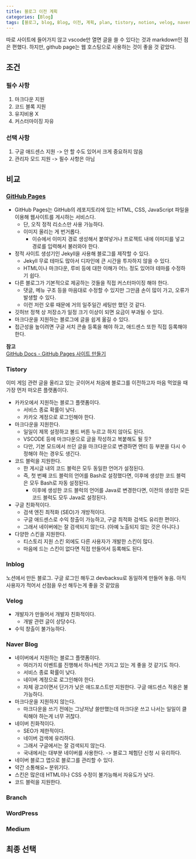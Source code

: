 ```yaml
---
title: 블로그 이전 계획
categories: [Blog]
tags: [블로그, blog, Blog, 이전, 계획, plan, tistory, notion, velog, naver, branch, wordpress, org, medium]
---
```


따로 사이트에 들어가지 않고 vscode만 열면 글을 쓸 수 있다는 것과 markdown인 점은 편했다. 하지만, github page는 웹 호스팅으로 사용하는 것이 좋을 것 같았다.<br/>

## 조건

### 필수 사항

1. 마크다운 지원
2. 코드 블록 지원
3. 유지비용 X
4. 커스터마이징 자유

### 선택 사항

1. 구글 애드센스 지원 -> 안 할 수도 있어서 크게 중요하지 않음
2. 관리자 모드 지원 -> 필수 사항은 아님

## 비교

### [GitHub Pages](https://pages.github.com/)

- GitHub Pages는 GitHub의 레포지토리에 있는 HTML, CSS, JavaScript 파일을 이용해 웹사이트를 게시하는 서비스다.
  - 단, 오직 정적 리소스만 사용 가능하다.
  - 이미지 올리는 게 번거롭다.
    - 이슈에서 이미지 경로 생성해서 붙여넣거나 프로젝트 내에 이미지를 넣고 경로를 입력해서 불러와야 한다.
- 정적 사이트 생성기인 Jekyll을 사용해 블로그를 제작할 수 있다. 
  - Jekyll 무료 테마도 많아서 디자인에 큰 시간을 투자하지 않을 수 있다.
  - HTML이나 마크다운, 루비 등에 대한 이해가 어느 정도 있어야 테마를 수정하기 쉽다.
- 다른 블로그가 기본적으로 제공하는 것들을 직접 커스터마이징 해야 한다.
  - 댓글, 메뉴 구조 등을 마음대로 수정할 수 있지만 그만큼 손이 많이 가고, 오류가 발생할 수 있다.
  - 이런 저런 오류 때문에 거의 일주일간 세팅만 했던 것 같다.
- 깃허브 정책 상 저장소가 일정 크기 이상이 되면 요금이 부과될 수 있다.
- 마크다운을 지원하는 블로그에 글을 쉽게 옮길 수 있다.
- 접근성을 높이려면 구글 서치 콘솔 등록을 해야 하고, 애드센스 또한 직접 등록해야 한다.

**참고**<br/>
[GitHub Docs - GitHub Pages 사이트 만들기](https://docs.github.com/ko/pages/getting-started-with-github-pages/creating-a-github-pages-site)

### Tistory

이미 게임 관련 글을 올리고 있는 곳이어서 처음에 블로그를 이전하고자 마음 먹었을 때 가장 먼저 떠오른 플랫폼이다.

- 카카오에서 지원하는 블로그 플랫폼이다.
  - 서비스 종료 확률이 낮다.
  - 카카오 계정으로 로그인해야 한다.
- 마크다운을 지원한다.
  - 일일이 제목 설정하고 볼드 버튼 누르고 하지 않아도 된다.
  - VSCODE 등에 마크다운으로 글을 작성하고 복붙해도 될 듯?
  - 다만, 기본 모드에서 쓰던 글을 마크다운으로 변경하면 엔터 등 부분을 다시 수정해야 하는 경우도 생긴다.
- 코드 블럭을 지원한다.
  - 한 게시글 내의 코드 블럭은 모두 동일한 언어가 설정된다.
  - 즉, 첫 번째 코드 블럭의 언어를 Bash로 설정했다면, 이후에 생성한 코드 블럭은 모두 Bash로 자동 설정된다.
    - 이후에 생성한 코드 블럭의 언어를 Java로 변경한다면, 이전의 생성한 모든 코드 블럭도 모두 Java로 설정된다.
- 구글 친화적이다.
  - 검색 엔진 최적화 (SEO)가 개방적이다.
  - 구글 애드센스로 수익 창출이 가능하고, 구글 최적화 검색도 유리한 편이다.
  - 그래서 네이버에는 잘 검색되지 않는다. (아예 노출되지 않는 것은 아니다.)
- 다양한 스킨을 지원한다.
  - 티스토리 지원 스킨 외에도 다른 사용자가 개발한 스킨이 많다.
  - 마음에 드는 스킨이 없다면 직접 만들어서 등록해도 된다.

### Inblog

노션에서 만든 블로그.
구글 로그인 해두고 devbacksu로 동일하게 만들어 놓음. 아직 사용자가 적어서 선점을 우선 해두는게 좋을 것 같았음

### Velog

- 개발자가 만들어서 개발자 친화적이다.
  - 개발 관련 글이 상당수다.
- 수익 창출이 불가능하다.

### Naver Blog


- 네이버에서 지원하는 블로그 플랫폼이다.
  - 여러가지 이벤트를 진행해서 하나씩은 가지고 있는 게 좋을 것 같기도 하다.
  - 서비스 종료 확률이 낮다.
  - 네이버 계정으로 로그인해야 한다.
  - 자체 광고이면서 단가가 낮은 애드포스트만 지원한다. 구글 애드센스 적용은 불가능하다.
- 마크다운을 지원하지 않는다.
  - 마크다운을 쓰기 전에는 그냥저냥 쓸만했는데 마크다운 쓰고 나서는 일일이 클릭해야 하는게 너무 귀찮다.
- 네이버 친화적이다.
  - SEO가 제한적이다.
  - 네이버 검색에 유리하다.
  - 그래서 구글에서는 잘 검색되지 않는다.
  - 국내에서는 대부분 네이버를 사용한다. -> 블로그 체험단 신청 시 유리하다.
- 네이버 블로그 앱으로 블로그를 관리할 수 있다.
- 약간 소통해요~ 분위기다.
- 스킨은 많은데 HTML이나 CSS 수정이 불가능해서 자유도가 낮다.
- 코드 블럭을 지원한다.

### Branch

### WordPress

### Medium

## 최종 선택

